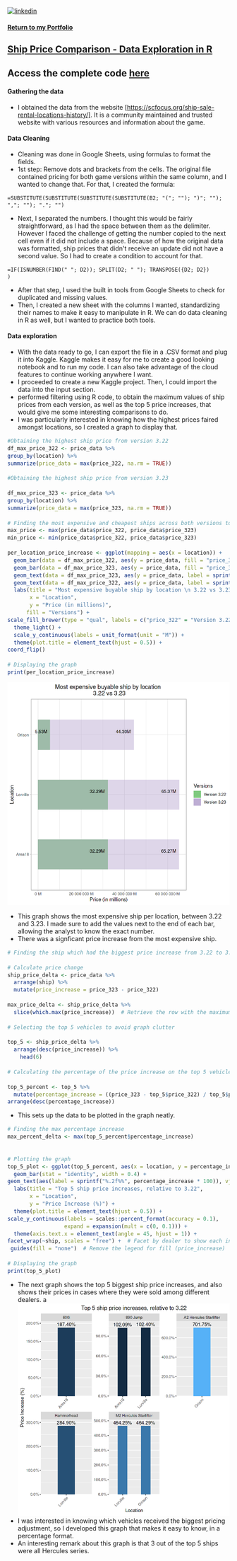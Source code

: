
[![linkedin](https://img.shields.io/badge/linkedin-0A66C2?style=for-the-badge&logo=linkedin&logoColor=white)](https://www.linkedin.com/in/matheus-perches/)

#### [Return to my Portfolio](https://github.com/matheusperches/matheusperches.github.io) 

## [Ship Price Comparison - Data Exploration in R]([https://github.com/matheusperches/PlaygroundProj](https://github.com/matheusperches/sc_ship_prices_322_323))

## Access the complete code [here](https://github.com/matheusperches/sc_ship_prices_322_323/blob/main/star-citizen-ship-list-data-exploration-3-23.ipynb)

#### Gathering the data 
- I obtained the data from the website [https://scfocus.org/ship-sale-rental-locations-history/]. It is a community maintained and trusted website with various resources and information about the game.

#### Data Cleaning

- Cleaning was done in Google Sheets, using formulas to format the fields.
- 1st step: Remove dots and brackets from the cells. The original file contained pricing for both game versions within the same column, and I wanted to change that.
For that, I created the formula:
```
=SUBSTITUTE(SUBSTITUTE(SUBSTITUTE(SUBSTITUTE(B2; "("; ""); ")"; ""); ","; ""); "."; "")
```
- Next, I separated the numbers. I thought this would be fairly straightforward, as I had the space between them as the delimiter. However I faced the challenge of getting the number copied to the next cell even if it did not include a space. Because of how the original data was formatted, ship prices that didn't receive an update did not have a second value. So I had to create a condition to account for that.
```
=IF(ISNUMBER(FIND(" "; D2)); SPLIT(D2; " "); TRANSPOSE({D2; D2})
)
```
- After that step, I used the built in tools from Google Sheets to check for duplicated and missing values.
- Then, I created a new sheet with the columns I wanted, standardizing their names to make it easy to manipulate in R. We can do data cleaning in R as well, but I wanted to practice both tools. 

#### Data exploration
- With the data ready to go, I can export the file in a .CSV format and plug it into Kaggle. Kaggle makes it easy for me to create a good looking notebook and to run my code. I can also take advantage of the cloud features to continue working anywhere I want.
- I proceeded to create a new Kaggle project. Then, I could import the data into the input section.
- performed filtering using R code, to obtain the maximum values of ship prices from each version, as well as the top 5 price increases, that would give me some interesting comparisons to do.
- I was particularly interested in knowing how the highest prices faired amongst locations, so I created a graph to display that.

```R
#Obtaining the highest ship price from version 3.22 
df_max_price_322 <- price_data %>%
group_by(location) %>%
summarize(price_data = max(price_322, na.rm = TRUE))

#Obtaining the highest ship price from version 3.23

df_max_price_323 <- price_data %>%
group_by(location) %>%
summarize(price_data = max(price_323, na.rm = TRUE))

# Finding the most expensive and cheapest ships across both versions to scale the graph.
max_price <- max(price_data$price_322, price_data$price_323)
min_price <- min(price_data$price_322, price_data$price_323)

per_location_price_increase <- ggplot(mapping = aes(x = location)) +
  geom_bar(data = df_max_price_322, aes(y = price_data, fill = "price_322"), width = 0.5, stat = 'identity') +
  geom_bar(data = df_max_price_323, aes(y = price_data, fill = "price_323"), width = 0.5, stat = 'identity', alpha = 0.5) +
  geom_text(data = df_max_price_323, aes(y = price_data, label = sprintf("%.2fM", price_data / 1000000)), vjust = -0.5, hjust = 1.2, size = 3.5, color = "black") +
  geom_text(data = df_max_price_322, aes(y = price_data, label = sprintf("%.2fM", price_data / 1000000)), vjust = -0.5, hjust = 1.2, size = 3.5, color = "black") +
  labs(title = "Most expensive buyable ship by location \n 3.22 vs 3.23",
       x = "Location",
       y = "Price (in millions)",
      fill = "Versions") +
scale_fill_brewer(type = "qual", labels = c("price_322" = "Version 3.22", "price_323" = "Version 3.23")) +
  theme_light() +
  scale_y_continuous(labels = unit_format(unit = "M")) +
  theme(plot.title = element_text(hjust = 0.5)) +
coord_flip()

# Displaying the graph
print(per_location_price_increase)
```

![Most Expensive buyable ship per location](https://raw.githubusercontent.com/matheusperches/sc_ship_prices_322_323/main/per_location_price_increase.png)
- This graph shows the most expensive ship per location, between 3.22 and 3.23. I made sure to add the values next to the end of each bar, allowing the analyst to know the exact number.
- There was a signficant price increase from the most expensive ship.

```R
# Finding the ship which had the biggest price increase from 3.22 to 3.23 

# Calculate price change
ship_price_delta <- price_data %>%
  arrange(ship) %>%
  mutate(price_increase = price_323 - price_322)

max_price_delta <- ship_price_delta %>%
  slice(which.max(price_increase))  # Retrieve the row with the maximum price increase

# Selecting the top 5 vehicles to avoid graph clutter

top_5 <- ship_price_delta %>%
  arrange(desc(price_increase)) %>%
    head(6)

# Calculating the percentage of the price increase on the top 5 vehicles

top_5_percent <- top_5 %>%
  mutate(percentage_increase = ((price_323 - top_5$price_322) / top_5$price_322 * 100) / 100)  %>%
arrange(desc(percentage_increase))
```

- This sets up the data to be plotted in the graph neatly.

```R
# Finding the max percentage increase
max_percent_delta <- max(top_5_percent$percentage_increase)


# Plotting the graph
top_5_plot <- ggplot(top_5_percent, aes(x = location, y = percentage_increase, fill = percentage_increase)) +
  geom_bar(stat = "identity", width = 0.4) +
geom_text(aes(label = sprintf("%.2f%%", percentage_increase * 100)), vjust = -0.5) + # Add labels at the top of each bar
  labs(title = "Top 5 ship price increases, relative to 3.22",
       x = "Location",
       y = "Price Increase (%)") +
  theme(plot.title = element_text(hjust = 0.5)) +
scale_y_continuous(labels = scales::percent_format(accuracy = 0.1),
                  expand = expansion(mult = c(0, 0.1))) +
  theme(axis.text.x = element_text(angle = 45, hjust = 1)) + 
facet_wrap(~ship, scales = "free") +  # Facet by dealer to show each instance separately
 guides(fill = "none")  # Remove the legend for fill (price_increase)

# Displaying the graph
print(top_5_plot)
```
- The next graph shows the top 5 biggest ship price increases, and also shows their prices in cases where they were sold among different dealers.
a
![Top 5 ship price increase](https://raw.githubusercontent.com/matheusperches/sc_ship_prices_322_323/main/top_5_price_increase.png)
- I was interested in knowing which vehicles received the biggest pricing adjustment, so I developed this graph that makes it easy to know, in a percentage format.
- An interesting remark about this graph is that 3 out of the top 5 ships were all Hercules series.
